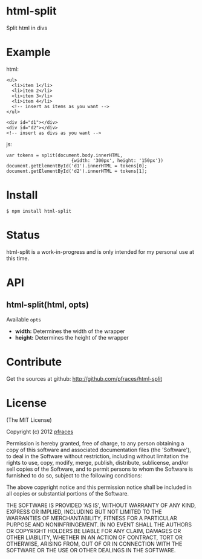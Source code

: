 # html-split

Split html in divs

# Example

html:

    <ul>
      <li>item 1</li>
      <li>item 2</li>
      <li>item 3</li>
      <li>item 4</li>
      <!-- insert as items as you want -->
    </ul>

    <div id="d1"></div>
    <div id="d2"></div>
    <!-- insert as divs as you want -->

js:

    var tokens = split(document.body.innerHTML, 
                            {width: '300px', height: '150px'})
    document.getElementById('d1').innerHTML = tokens[0];
    document.getElementById('d2').innerHTML = tokens[1];

# Install

    $ npm install html-split

# Status

html-split is a work-in-progress and is only intended for my personal use at
this time. 

# API

## html-split(html, opts)

Available `opts`

*   **width:** Determines the width of the wrapper
*   **height:** Determines the height of the wrapper

# Contribute

Get the sources at github: http://github.com/pfraces/html-split

# License

(The MIT License)

Copyright (c) 2012 [pfraces](http://github.com/pfraces)

Permission is hereby granted, free of charge, to any person obtaining a copy of
this software and associated documentation files (the 'Software'), to deal in
the Software without restriction, including without limitation the rights to
use, copy, modify, merge, publish, distribute, sublicense, and/or sell copies
of the Software, and to permit persons to whom the Software is furnished to do
so, subject to the following conditions:

The above copyright notice and this permission notice shall be included in all
copies or substantial portions of the Software.

THE SOFTWARE IS PROVIDED 'AS IS', WITHOUT WARRANTY OF ANY KIND, EXPRESS OR
IMPLIED, INCLUDING BUT NOT LIMITED TO THE WARRANTIES OF MERCHANTABILITY,
FITNESS FOR A PARTICULAR PURPOSE AND NONINFRINGEMENT. IN NO EVENT SHALL THE
AUTHORS OR COPYRIGHT HOLDERS BE LIABLE FOR ANY CLAIM, DAMAGES OR OTHER
LIABILITY, WHETHER IN AN ACTION OF CONTRACT, TORT OR OTHERWISE, ARISING FROM,
OUT OF OR IN CONNECTION WITH THE SOFTWARE OR THE USE OR OTHER DEALINGS IN THE
SOFTWARE.
